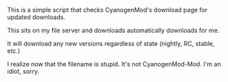 This is a simple script that checks CyanogenMod's download page for updated downloads.

This sits on my file server and downloads automatically downloads for me.

It will download any new versions regardless of state (nightly, RC, stable, etc.)

I realize now that the filename is stupid.  It's not CyanogenMod-Mod.  I'm an idiot, sorry.
